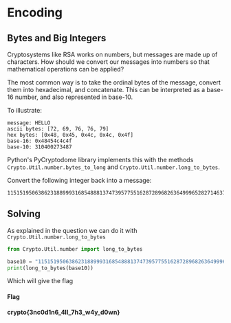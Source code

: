 # Encoding

## Bytes and Big Integers

Cryptosystems like RSA works on numbers, but messages are made up of characters. How should we convert our messages into numbers so that mathematical operations can be applied?

The most common way is to take the ordinal bytes of the message, convert them into hexadecimal, and concatenate. This can be interpreted as a base-16 number, and also represented in base-10.

To illustrate:

```
message: HELLO
ascii bytes: [72, 69, 76, 76, 79]
hex bytes: [0x48, 0x45, 0x4c, 0x4c, 0x4f]
base-16: 0x48454c4c4f
base-10: 310400273487
```

Python's PyCryptodome library implements this with the methods `Crypto.Util.number.bytes_to_long` and `Crypto.Util.number.long_to_bytes`.

Convert the following integer back into a message:

```
11515195063862318899931685488813747395775516287289682636499965282714637259206269
```

## Solving

As explained in the question we can do it with `Crypto.Util.number.long_to_bytes` 

```python
from Crypto.Util.number import long_to_bytes

base10 = "11515195063862318899931685488813747395775516287289682636499965282714637259206269"
print(long_to_bytes(base10))
```

Which will give the flag

#### Flag

**crypto{3nc0d1n6_4ll_7h3_w4y_d0wn}**